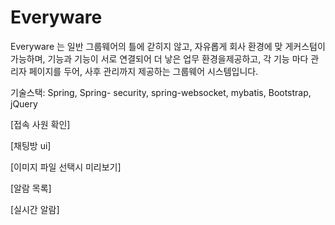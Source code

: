 # Everyware

 Everyware 는 일반 그룹웨어의 틀에 갇히지 않고, 자유롭게 회사 환경에 맞
게커스텀이 가능하며, 기능과 기능이 서로 연결되어 더 낳은 업무 환경을제공하고, 
각 기능 마다 관리자 페이지를 두어, 사후 관리까지 제공하는 그룹웨어 시스템입니다.


기술스택: Spring, Spring- security, spring-websocket, mybatis, Bootstrap, jQuery


[접속 사원 확인]




[채팅방 ui]





[이미지 파일 선택시 미리보기]




[알람 목록]

[실시간 알람]

